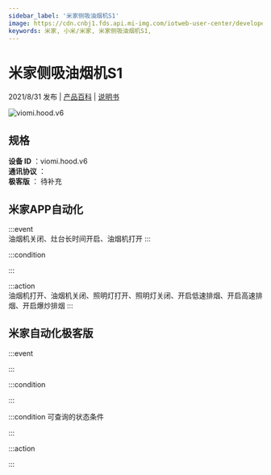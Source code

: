```yaml
---
sidebar_label: '米家侧吸油烟机S1'
image: https://cdn.cnbj1.fds.api.mi-img.com/iotweb-user-center/developer_1679047901456uEJhyfT3.png?GalaxyAccessKeyId=AKVGLQWBOVIRQ3XLEW&Expires=9223372036854775807&Signature=PoSqZKbYi3gN0jJn4g2tBF7n8ZQ=
keywords: 米家, 小米/米家, 米家侧吸油烟机S1, 
---
```

# 米家侧吸油烟机S1

2021/8/31 发布 | [产品百科](https://home.mi.com/webapp/content/baike/product/index.html?model=viomi.hood.v6/) | [说明书](https://home.mi.com/views/introduction.html?model=viomi.hood.v6&region=cn)

![viomi.hood.v6](https://cdn.cnbj1.fds.api.mi-img.com/iotweb-user-center/developer_1679047901456uEJhyfT3.png?GalaxyAccessKeyId=AKVGLQWBOVIRQ3XLEW&Expires=9223372036854775807&Signature=PoSqZKbYi3gN0jJn4g2tBF7n8ZQ=)

## 规格  
> 
**设备 ID** ：viomi.hood.v6  
**通讯协议** ：  
**极客版**  ： 待补充 


## 米家APP自动化  

:::event  
油烟机关闭、灶台长时间开启、油烟机打开
:::

:::condition  

:::

:::action   
油烟机打开、油烟机关闭、照明灯打开、照明灯关闭、开启低速排烟、开启高速排烟、开启爆炒排烟
:::

## 米家自动化极客版  

:::event  

:::

:::condition  

:::

:::condition 可查询的状态条件  

:::

:::action  

:::

        
